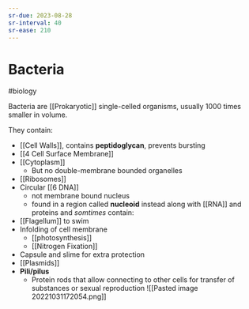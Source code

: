 ```yaml
---
sr-due: 2023-08-28
sr-interval: 40
sr-ease: 210
---
```

# Bacteria
#biology 

Bacteria are [[Prokaryotic]] single-celled organisms, usually 1000 times smaller in volume.

They contain:
- [[Cell Walls]], contains **peptidoglycan**, prevents bursting
- [[4 Cell Surface Membrane]]
- [[Cytoplasm]]
	- But no double-membrane bounded organelles
- [[Ribosomes]]
- Circular [[6 DNA]]
	- not membrane bound nucleus
	- found in a region called **nucleoid** instead along with [[RNA]] and proteins
and *somtimes* contain:
- [[Flagellum]] to swim
- Infolding of cell membrane
	- [[photosynthesis]]
	- [[Nitrogen Fixation]]
- Capsule and slime for extra protection
- [[Plasmids]]
- **Pili/pilus**
	- Protein rods that allow connecting to other cells for transfer of substances or sexual reproduction
![[Pasted image 20221031172054.png]]